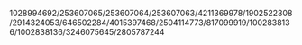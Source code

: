 1028994692/253607065/253607064/253607063/4211369978/1902522308/2914324053/646502284/4015397468/2504114773/817099919/1002838136/1002838136/3246075645/2805787244
